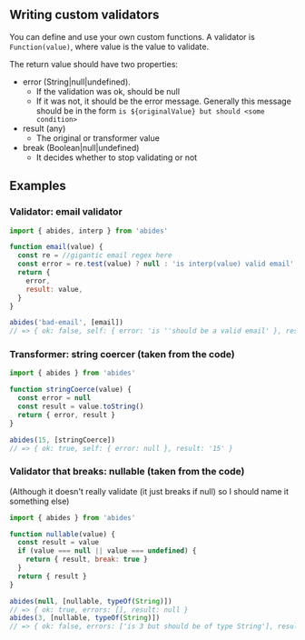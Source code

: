 
## Writing custom validators

You can define and use your own custom functions.
A validator is `Function(value)`, where value is the value to validate.

The return value should have two properties:

* error (String|null|undefined).
  * If the validation was ok, should be null
  * If it was not, it should be the error message. Generally this message should be in the form `is ${originalValue} but should <some condition>`
* result (any)
  * The original or transformer value
* break (Boolean|null|undefined)
  * It decides whether to stop validating or not

## Examples

### Validator: email validator

```javascript
import { abides, interp } from 'abides'

function email(value) {
  const re = //gigantic email regex here
  const error = re.test(value) ? null : 'is interp(value) valid email'
  return {
    error,
    result: value,
  }
}

abides('bad-email', [email])
// => { ok: false, self: { error: 'is ''should be a valid email' }, result: 'bad-email' }
```

### Transformer: string coercer (taken from the code)
```javascript
import { abides } from 'abides'

function stringCoerce(value) {
  const error = null
  const result = value.toString()
  return { error, result }
}

abides(15, [stringCoerce])
// => { ok: true, self: { error: null }, result: '15' }
```

### Validator that breaks: nullable (taken from the code)

(Although it doesn't really validate (it just breaks if null) so I should name it something else)
```javascript
import { abides } from 'abides'

function nullable(value) {
  const result = value
  if (value === null || value === undefined) {
    return { result, break: true }
  }
  return { result }
}

abides(null, [nullable, typeOf(String)])
// => { ok: true, errors: [], result: null }
abides(3, [nullable, typeOf(String)])
// => { ok: false, errors: ['is 3 but should be of type String'], result: 3 }
```
